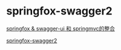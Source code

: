 # springfox-swagger2

[springfox & swagger-ui 和 springmvc的整合](https://www.jianshu.com/p/ce7e247515f5)

[springfox-swagger2](https://mvnrepository.com/artifact/io.springfox/springfox-swagger2/2.7.0)
